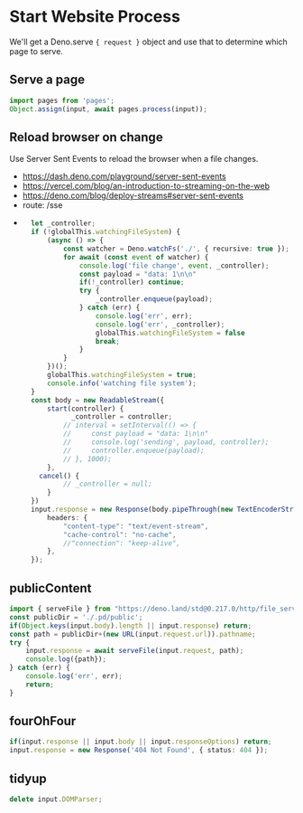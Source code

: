 # Start Website Process


We'll get a Deno.serve `{ request }` object and
use that to determine which page to serve.

## Serve a page
```ts
import pages from 'pages';
Object.assign(input, await pages.process(input));
```

## Reload browser on change
Use Server Sent Events to reload the browser when a file changes.
- https://dash.deno.com/playground/server-sent-events
- https://vercel.com/blog/an-introduction-to-streaming-on-the-web
- https://deno.com/blog/deploy-streams#server-sent-events
- route: /sse
- ```ts
    let _controller;
    if (!globalThis.watchingFileSystem) {
        (async () => {
            const watcher = Deno.watchFs('./', { recursive: true });
            for await (const event of watcher) {
                console.log('file change', event, _controller);
                const payload = "data: 1\n\n"
                if(!_controller) continue;
                try {
                    _controller.enqueue(payload);
                } catch (err) {
                    console.log('err', err);
                    console.log('err', _controller);
                    globalThis.watchingFileSystem = false
                    break;
                }
            }
        })();
        globalThis.watchingFileSystem = true;
        console.info('watching file system');
    }
    const body = new ReadableStream({
        start(controller) {
              _controller = controller;      
            // interval = setInterval(() => {
            //     const payload = "data: 1\n\n"
            //     console.log('sending', payload, controller);
            //     controller.enqueue(payload);
            // }, 1000);
        },
      cancel() {
            // _controller = null;
        }
    })
    input.response = new Response(body.pipeThrough(new TextEncoderStream()), {
        headers: {
            "content-type": "text/event-stream",
            "cache-control": "no-cache",
            //"connection": "keep-alive",
        },
    });
    ```

## publicContent
```ts
import { serveFile } from "https://deno.land/std@0.217.0/http/file_server.ts";
const publicDir = './.pd/public'; 
if(Object.keys(input.body).length || input.response) return;
const path = publicDir+(new URL(input.request.url)).pathname;
try {
    input.response = await serveFile(input.request, path);
    console.log({path});
} catch (err) {
    console.log('err', err);
    return;
}
```

## fourOhFour
```ts
if(input.response || input.body || input.responseOptions) return;
input.response = new Response('404 Not Found', { status: 404 });
```

## tidyup
```ts
delete input.DOMParser;
```
